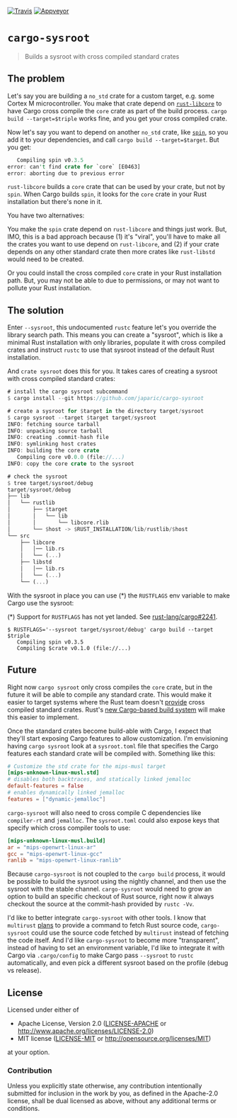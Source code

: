[![Travis](https://travis-ci.org/japaric/cargo-sysroot.svg?branch=master)](https://travis-ci.org/japaric/cargo-sysroot)
[![Appveyor](https://ci.appveyor.com/api/projects/status/rm0cymdvbu5a89ja/branch/master?svg=true)](https://ci.appveyor.com/project/japaric/cargo-sysroot)

# `cargo-sysroot`

> Builds a sysroot with cross compiled standard crates

## The problem

Let's say you are building a `no_std` crate for a custom target, e.g. some Cortex M microcontroller.
You make that crate depend on [`rust-libcore`] to have Cargo cross compile the `core` crate as
part of the build process. `cargo build --target=$triple` works fine, and you get your cross
compiled crate.

[`rust-libcore`]: https://crates.io/crates/rust-libcore

Now let's say you want to depend on another `no_std` crate, like [`spin`], so you add it to your
dependencies, and call `cargo build --target=$target`. But you get:

[`spin`]: https://crates.io/crates/spin/

``` rust
   Compiling spin v0.3.5
error: can't find crate for `core` [E0463]
error: aborting due to previous error
```

`rust-libcore` builds a `core` crate that can be used by your crate, but not by `spin`. When Cargo
builds `spin`, it looks for the `core` crate in your Rust installation but there's none in it.

You have two alternatives:

You make the `spin` crate depend on `rust-libcore` and things just work. But, IMO, this is a bad
approach because (1) it's "viral", you'll have to make all the crates you want to use depend on
`rust-libcore`, and (2) if your crate depends on any other standard crate then more crates like
`rust-libstd` would need to be created.

Or you could install the cross compiled `core` crate in your Rust installation path. But, you may
not be able to due to permissions, or may not want to pollute your Rust installation.

## The solution

Enter `--sysroot`, this undocumented `rustc` feature let's you override the library search path.
This means you can create a "sysroot", which is like a minimal Rust installation with only
libraries, populate it with cross compiled crates and instruct `rustc` to use that sysroot instead
of the default Rust installation.

And `crate sysroot` does this for you. It takes cares of creating a sysroot with cross compiled
standard crates:

``` rust
# install the cargo sysroot subcommand
$ cargo install --git https://github.com/japaric/cargo-sysroot

# create a sysroot for $target in the directory target/sysroot
$ cargo sysroot --target $target target/sysroot
INFO: fetching source tarball
INFO: unpacking source tarball
INFO: creating .commit-hash file
INFO: symlinking host crates
INFO: building the core crate
   Compiling core v0.0.0 (file://...)
INFO: copy the core crate to the sysroot

# check the sysroot
$ tree target/sysroot/debug
target/sysroot/debug
├── lib
│   └── rustlib
│       ├── $target
│       │   └── lib
│       │       └── libcore.rlib
│       └── $host -> $RUST_INSTALLATION/lib/rustlib/$host
└── src
    ├── libcore
    │   │── lib.rs
    │   └── (...)
    ├── libstd
    │   │── lib.rs
    │   └── (...)
    └── (...)
```

With the sysroot in place you can use (*) the `RUSTFLAGS` env variable to make Cargo use the
sysroot:

(*) Support for `RUSTFLAGS` has not yet landed. See [rust-lang/cargo#2241].

[rust-lang/cargo#2241]: https://github.com/rust-lang/cargo/pull/2241

```
$ RUSTFLAGS='--sysroot target/sysroot/debug' cargo build --target $triple
   Compiling spin v0.3.5
   Compiling $crate v0.1.0 (file://...)
```

## Future

Right now `cargo sysroot` only cross compiles the `core` crate, but in the future it will be able
to compile any standard crate. This would make it easier to target systems where the Rust team
doesn't [provide] cross compiled standard crates. Rust's [new Cargo-based build system] will make
this easier to implement.

[provide]: http://static.rust-lang.org/dist/
[new Cargo-based build system]: https://github.com/rust-lang/rust/pull/31123

Once the standard crates become build-able with Cargo, I expect that they'll start exposing Cargo
features to allow customization.  I'm envisioning having `cargo sysroot` look at a `sysroot.toml`
file  that specifies the Cargo features each standard crate will be compiled with. Something like
this:

``` toml
# Customize the std crate for the mips-musl target
[mips-unknown-linux-musl.std]
# disables both backtraces, and statically linked jemalloc
default-features = false
# enables dynamically linked jemalloc
features = ["dynamic-jemalloc"]
```

`cargo-sysroot` will also need to cross compile C dependencies like `compiler-rt` and `jemalloc`.
The `sysroot.toml` could also expose keys that specify which cross compiler tools to use:

``` toml
[mips-unknown-linux-musl.build]
ar = "mips-openwrt-linux-ar"
gcc = "mips-openwrt-linux-gcc"
ranlib = "mips-openwrt-linux-ranlib"
```

Because `cargo-sysroot` is not coupled to the `cargo build` process, it would be possible to build
the sysroot using the nightly channel, and then use the sysroot with the stable channel.
`cargo-sysroot` would need to grow an option to build an specific checkout of Rust source, right now
it always checkout the source at the commit-hash provided by `rustc -Vv`.

I'd like to better integrate `cargo-sysroot` with other tools. I know that `multirust` [plans] to
provide a command to fetch Rust source code, `cargo-sysroot` could use the source code fetched by
`multirust` instead of fetching the code itself. And I'd like `cargo-sysroot` to become more
"transparent", instead of having to set an environment variable, I'd like to integrate it with Cargo
via `.cargo/config` to make Cargo pass `--sysroot` to `rustc` automatically, and even pick a
different sysroot based on the profile (debug vs release).

[plans]: https://github.com/brson/multirust/issues/77

## License

Licensed under either of

- Apache License, Version 2.0 ([LICENSE-APACHE](LICENSE-APACHE) or
  http://www.apache.org/licenses/LICENSE-2.0)
- MIT license ([LICENSE-MIT](LICENSE-MIT) or http://opensource.org/licenses/MIT)

at your option.

### Contribution

Unless you explicitly state otherwise, any contribution intentionally submitted for inclusion in the
work by you, as defined in the Apache-2.0 license, shall be dual licensed as above, without any
additional terms or conditions.
